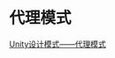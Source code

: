 # 代理模式

[Unity设计模式——代理模式](https://www.wenqu.site/Unity%E8%AE%BE%E8%AE%A1%E6%A8%A1%E5%BC%8F%E2%80%94%E4%BB%A3%E7%90%86%E6%A8%A1%E5%BC%8F.html)